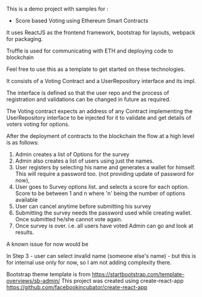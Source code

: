 
This is a demo project with samples for :
<ul>
<li>Score based Voting using Ethereum Smart Contracts</li>
</ul>

<p>It uses ReactJS as the frontend framework, bootstrap for layouts, webpack for packaging.<p>
<p>Truffle is used for communicating with ETH and deploying code to blockchain</p>

Feel free to use this as a template to get started on these technologies.
</br>
<p>It consists of a Voting Contract and a UserRepository interface and its impl.
<p>The interface is defined so that the user repo and the process of registration and validations can be changed in future
as required.
<p>The Voting contract expects an address of any Contract implementing the UserRepository interface to be injected for it
to validate and get details of voters voting for options.

<p>After the deployment of contracts to the blockchain the flow at a high level is as follows:
<ol>
<li>Admin creates a list of Options for the survey</li>
<li>Admin also creates a list of users using just the names.</li>
<li>User registers by selecting his name and generates a wallet for himself. This will require a password too. (not providing update of password for now),</li>
<li>User goes to Survey options list. and selects a score for each option. Score to be between 1 and n where 'n' being the number of options available</li>
<li>User can cancel anytime before submitting his survey</li>
<li>Submitting the survey needs the password used while creating wallet. Once submitted he/she cannot vote again.</li>
<li>Once survey is over. i.e. all users have voted Admin can go and look at results.</li>
</ol>

<p>A known issue for now would be
<p> In Step 3 - user can select invalid name (someone else's name) - but this is for internal use only for now, so I am not adding complexity there.




Bootstrap theme template is from https://startbootstrap.com/template-overviews/sb-admin/
This project was created using create-react-app https://github.com/facebookincubator/create-react-app
